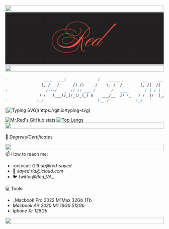 <img src="https://i.imgur.com/dBaSKWF.gif" height="20" width="100%">
<img src="https://github.com/red-sayed/red-sayed/blob/main/Red_logo_cal.png?raw=true" style="object-fit:contain;
            width:auto;
            height:auto;">
<img src="https://i.imgur.com/dBaSKWF.gif" height="20" width="100%">
            
```diff
-                ____  ___)              /    _____          __     __)         _____                        -
                (, /   /      /) /)     /    (, /  /        (, /|  /|          (, /   )      /)
-                 /---/   _  // // ___ /       /   ___        / | / |  __        /__ /  _  _(/               -
               ) /   (___(/_(/_(/_(_) o    ___/__  // (_   ) /  |/  |_/ (_ o  ) /   \__(/_(_(_             
-             (_/                        (__ /            (_/   '            (_/                             -
```

[![Typing SVG](https://readme-typing-svg.herokuapp.com?font=JetBrains+Mono&color=%23FF3F36&lines=Building+your+future.;Let's+securize+this+world!;Let's+continue+learning!;Let’s+get+after+it+relentlessly!)](https://git.io/typing-svg)

![Mr.Red's GitHub stats](https://github-readme-stats.vercel.app/api?username=red-sayed&show_icons=true&theme=dark&border_color=ffbc00&icon_color=ff3f36&count_private=true) [![Top Langs](https://github-readme-stats.vercel.app/api/top-langs/?username=red-sayed&layout=compact&theme=dark&border_color=ffbc00&icon_color=ff3f36)](https://github.com/anuraghazra/github-readme-stats)
<img src="https://i.imgur.com/dBaSKWF.gif" height="20" width="100%">

📑 [_Degrees/Certificates_](https://github.com/red-sayed/Successes)

<img src="https://i.imgur.com/dBaSKWF.gif" height="20" width="100%">
📫 How to reach me:

* :octocat: _Github@red-sayed_
* 📧 _sayed.rid@icloud.com_
* 🐦 _twitter@Red_VA__

💻 Tools:
* _Macbook Pro 2022 M1Max 32Gb 1Tb
* _Macbook Air 2020 M1    16Gb 512Gb_
* _Iphone Xr 128Gb_

<img src="https://i.imgur.com/dBaSKWF.gif" height="20" width="100%">
